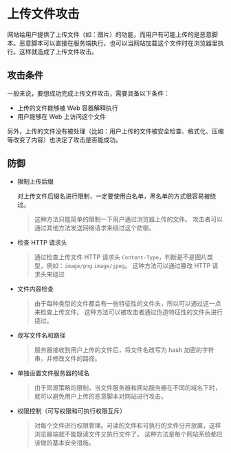 # 上传文件攻击

网站给用户提供了上传文件（如：图片）的功能，而用户有可能上传的是恶意脚本。恶意脚本可以直接在服务端执行，也可以当网站加载这个文件时在浏览器里执行。这样就造成了上传文件攻击。

## 攻击条件

一般来说，要想成功完成上传文件攻击，需要具备以下条件：

- 上传的文件能够被 Web 容器解释执行
- 用户能够在 Web 上访问这个文件

另外，上传的文件没有被处理（比如：用户上传的文件被安全检查、格式化、压缩等改变了内容）也决定了攻击是否能成功。

## 防御

- 限制上传后缀

  对上传文件后缀名进行限制，一定要使用白名单，黑名单的方式很容易被绕过。

  > 这种方法只能简单的限制一下用户通过浏览器上传的文件。
  > 攻击者可以通过其他方法发送网络请求来绕过这个防御。

- 检查 HTTP 请求头

  > 通过检查上传文件 HTTP 请求头 `Content-Type`，判断是不是图片类型，例如：`image/png` `image/jpeg`。
  > 这种方法可以通过篡改 HTTP 请求头来绕过

- 文件内容检查

  > 由于每种类型的文件都会有一些特征性的文件头，所以可以通过这一点来检查上传文件。
  > 这种方法可以被攻击者通过伪造特征性的文件头进行绕过。

- 改写文件名和路径

  > 服务器接收到用户上传的文件后，将文件名改写为 hash 加密的字符串，并修改文件的路径。

- 单独设置文件服务器的域名

  > 由于同源策略的限制，当文件服务器和网站服务器在不同的域名下时，就可以避免用户上传的恶意脚本对网站进行攻击。

- 权限控制（可写权限和可执行权限互斥）

  > 对每个文件进行权限管理。可读的文件和可执行的文件分开放置，这样浏览器端就不能既读文件又执行文件了。
  > 这种方法是每个网站系统都应该做的基本安全措施。
